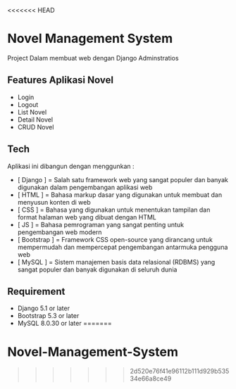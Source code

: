 <<<<<<< HEAD
# Novel Management System

Project Dalam membuat web dengan Django Adminstratios 


## Features Aplikasi Novel
- Login
- Logout
- List Novel
- Detail Novel
- CRUD Novel

## Tech 
Aplikasi ini dibangun dengan menggunkan :
- [ Django ]    = Salah satu framework web yang sangat populer dan banyak digunakan dalam pengembangan aplikasi web
- [ HTML ]      = Bahasa markup dasar yang digunakan untuk membuat dan menyusun konten di web
- [ CSS ]       = Bahasa yang digunakan untuk menentukan tampilan dan format halaman web yang dibuat dengan HTML
- [ JS ]        = Bahasa pemrograman yang sangat penting untuk pengembangan web modern
- [ Bootstrap ] = Framework CSS open-source yang dirancang untuk mempermudah dan mempercepat pengembangan antarmuka pengguna web
- [ MySQL ]     = Sistem manajemen basis data relasional (RDBMS) yang sangat populer dan banyak digunakan di seluruh dunia

## Requirement
- Django 5.1 or later
- Bootstrap 5.3 or later
- MySQL 8.0.30 or later 
=======
# Novel-Management-System
>>>>>>> 2d520e76f41e96112b111d929b53534e66a8ce49

